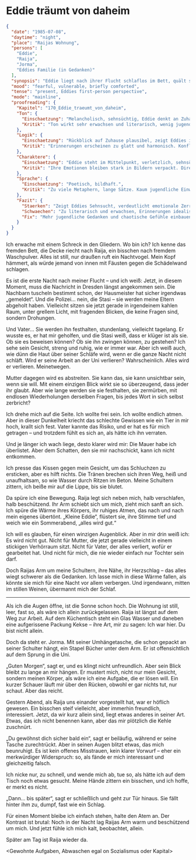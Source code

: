 # Eddie träumt von daheim

```json
{
  "date": "1985-07-08",
  "daytime": "night",
  "place": "Raijas Wohnung",
  "persons": [
    "Eddie",
    "Raija",
    "Jorma",
    "Eddies Familie (in Gedanken)"
  ],
  "synopsis": "Eddie liegt nach ihrer Flucht schlaflos im Bett, quält sich mit Schuldgefühlen um ihre Familie; Raija tröstet sie in der Nacht, doch am Morgen fühlt sie sich von Jorma unbehaglich beobachtet.",
  "mood": "fearful, vulnerable, briefly comforted",
  "tense": "present, Eddies first-person perspective",
  "mode": "mainline",
  "proofreading": {
    "Kapitel": "170_Eddie_traeumt_von_daheim",
    "Ton": {
      "Einschaetzung": "Melancholisch, sehnsüchtig, Eddie denkt an Zuhause.",
      "Kritik": "Ton wirkt sehr erwachsen und literarisch, wenig jugendliche Direktheit. Gefahr, dass es zu pathetisch klingt."
    },
    "Logik": {
      "Einschaetzung": "Rückblick auf Zuhause plausibel, zeigt Eddies innere Zerrissenheit.",
      "Kritik": "Erinnerungen erscheinen zu glatt und harmonisch. Konflikte oder Brüche in den Gefühlen fehlen."
    },
    "Charaktere": {
      "Einschaetzung": "Eddie steht im Mittelpunkt, verletzlich, sehnsüchtig.",
      "Kritik": "Ihre Emotionen bleiben stark in Bildern verpackt. Direkte körperliche Reaktionen (Tränen, Lachen, Wut) fehlen. Familie wird idealisiert."
    },
    "Sprache": {
      "Einschaetzung": "Poetisch, bildhaft.",
      "Kritik": "Zu viele Metaphern, lange Sätze. Kaum jugendliche Einwürfe oder chaotische Gedanken, die Authentizität schaffen würden."
    },
    "Fazit": {
      "Staerken": "Zeigt Eddies Sehnsucht, verdeutlicht emotionale Zerrissenheit, schafft Tiefgang.",
      "Schwaechen": "Zu literarisch und erwachsen, Erinnerungen idealisiert, Emotionen nicht körperlich genug.",
      "Fix": "Mehr jugendliche Gedanken und chaotische Gefühle einbauen, Erinnerungen realistischer und widersprüchlicher machen, Sprache straffen."
    }
  }
}
```

Ich erwache mit einem Schreck in den Gliedern. Wo bin ich? Ich kenne das fremden
Bett, die Decke riecht nach Raija, ein bisschen nach fremdem Waschpulver. Alles
ist still, nur draußen ruft ein Nachtvogel. Mein Kopf hämmert, als würde jemand
von innen mit Fäusten gegen die Schädelwand schlagen.

Es ist die erste Nacht nach meiner Flucht – und ich weiß: Jetzt, in diesem
Moment, muss die Nachricht in Dresden längst angekommen sein. Die Nachbarn
tuscheln bestimmt schon, der Hausmeister hat sicher irgendwas „gemeldet“. Und
die Polizei… nein, die Stasi – sie werden meine Eltern abgeholt haben.
Vielleicht sitzen sie jetzt gerade in irgendeinem kahlen Raum, unter grellem
Licht, mit fragenden Blicken, die keine Fragen sind, sondern Drohungen.

Und Vater… Sie werden ihn festhalten, stundenlang, vielleicht tagelang. Er
wusste es, er hat mir geholfen, und die Stasi weiß, dass er klüger ist als sie.
Ob sie es beweisen können? Ob sie ihn zwingen können, zu gestehen? Ich sehe sein
Gesicht, streng und ruhig, wie er immer war. Aber ich weiß auch, wie dünn die
Haut über seiner Schläfe wird, wenn er die ganze Nacht nicht schläft. Wird er
seine Arbeit an der Uni verlieren? Wahrscheinlich. Alles wird er verlieren.
Meinetwegen.

Mutter dagegen wird es abstreiten. Sie kann das, sie kann unsichtbar sein, wenn
sie will. Mit einem einzigen Blick wirkt sie so überzeugend, dass jeder ihr
glaubt. Aber wie lange werden sie sie festhalten, sie zermürben, mit endlosen
Wiederholungen derselben Fragen, bis jedes Wort in sich selbst zerbricht?

Ich drehe mich auf die Seite. Ich wollte frei sein. Ich wollte endlich atmen.
Aber in dieser Dunkelheit kriecht das schlechte Gewissen wie ein Tier in mir
hoch, krallt sich fest. Vater kannte das Risiko, und er hat es für mich getragen
– und trotzdem fühlt es sich an, als hätte ich ihn verraten.

Und je länger ich wach liege, desto klarer wird mir: Die Mauer habe ich
überlistet. Aber dem Schatten, den sie mir nachschickt, kann ich nicht
entkommen.

Ich presse das Kissen gegen mein Gesicht, um das Schluchzen zu ersticken, aber
es hilft nichts. Die Tränen brechen sich ihren Weg, heiß und unaufhaltsam, so
wie Wasser durch Ritzen im Beton. Meine Schultern zittern, ich beiße mir auf die
Lippe, bis sie blutet.

Da spüre ich eine Bewegung. Raija legt sich neben mich, halb verschlafen, halb
beschützend. Ihr Arm schiebt sich um mich, zieht mich sanft an sich. Ich spüre
die Wärme ihres Körpers, ihr ruhiges Atmen, das nach und nach mein eigenes
übertönt. „Kleine Eddie“, flüstert sie, ihre Stimme tief und weich wie ein
Sommerabend, „alles wird gut.“

Ich will es glauben, für einen winzigen Augenblick. Aber in mir drin weiß ich:
Es wird nicht gut. Nicht für Mutter, die jetzt gerade vielleicht in einem
stickigen Verhörraum sitzt. Nicht für Vater, der alles verliert, wofür er
gearbeitet hat. Und nicht für mich, die nie wieder einfach nur Tochter sein
darf.

Doch Raijas Arm um meine Schultern, ihre Nähe, ihr Herzschlag – das alles wiegt
schwerer als die Gedanken. Ich lasse mich in diese Wärme fallen, als könnte sie
mich für eine Nacht vor allem verbergen. Und irgendwann, mitten im stillen
Weinen, übermannt mich der Schlaf.

---

Als ich die Augen öffne, ist die Sonne schon hoch. Die Wohnung ist still, leer,
fast so, als wäre ich allein zurückgelassen. Raija ist längst auf dem Weg zur
Arbeit. Auf dem Küchentisch steht ein Glas Wasser und daneben eine aufgerissene
Packung Kekse – ihre Art, mir zu sagen: Ich war hier. Du bist nicht allein.

Doch da steht er. Jorma. Mit seiner Umhängetasche, die schon gepackt an seiner
Schulter hängt, ein Stapel Bücher unter dem Arm. Er ist offensichtlich auf dem
Sprung in die Uni.

„Guten Morgen“, sagt er, und es klingt nicht unfreundlich. Aber sein Blick
bleibt zu lange an mir hängen. Er mustert mich, nicht nur mein Gesicht, sondern
meinen Körper, als wäre ich eine Aufgabe, die er lösen will. Ein kurzer Schauer
läuft mir über den Rücken, obwohl er gar nichts tut, nur schaut. Aber das
reicht.

Gestern Abend, als Raija uns einander vorgestellt hat, war er höflich gewesen.
Ein bisschen steif vielleicht, aber immerhin freundlich, interessiert. Jetzt, da
wir kurz allein sind, liegt etwas anderes in seiner Art. Etwas, das ich nicht
benennen kann, aber das mir plötzlich die Kehle zuschnürt.

„Du gewöhnst dich sicher bald ein“, sagt er beiläufig, während er seine Tasche
zurechtrückt. Aber in seinen Augen blitzt etwas, das mich beunruhigt. Es ist
kein offenes Misstrauen, kein klarer Vorwurf – eher ein merkwürdiger
Widerspruch: so, als fände er mich interessant und gleichzeitig falsch.

Ich nicke nur, zu schnell, und wende mich ab, tue so, als hätte ich auf dem
Tisch noch etwas gesucht. Meine Hände zittern ein bisschen, und ich hoffe, er
merkt es nicht.

„Dann… bis später“, sagt er schließlich und geht zur Tür hinaus. Sie fällt
hinter ihm zu, dumpf, fast wie ein Schlag.

Für einen Moment bleibe ich einfach stehen, halte den Atem an. Der Kontrast ist
brutal: Noch in der Nacht lag Raijas Arm warm und beschützend um mich. Und jetzt
fühle ich mich kalt, beobachtet, allein.

Später am Tag ist Raija wieder da.

<!-- Wir gehen zwei Straßen zum Laden, besorgen
Brot, Milch, eine Tüte Kartoffeln. An der Kasse fragt mich niemand nach einem
Ausweis – alles läuft ruhig, wie auf Schienen. -->
<Gewohnte Aufgaben, Abwaschen egal on Sozialismus oder Kapital>

<!-- Zu Hause wäscht Raija die Tassen,
ich trockne ab. Wir reden über nichts Wichtiges: über ihre Kollegin, über
Wolkenformen, über eine Pflanze, die zu viel Sonne bekommen hat. Es klingt
banal, aber es gibt mir Halt. Optionen wie in einer Matrix – und zum ersten Mal
fühlt es sich an, als könnte ich frei wählen. -->
